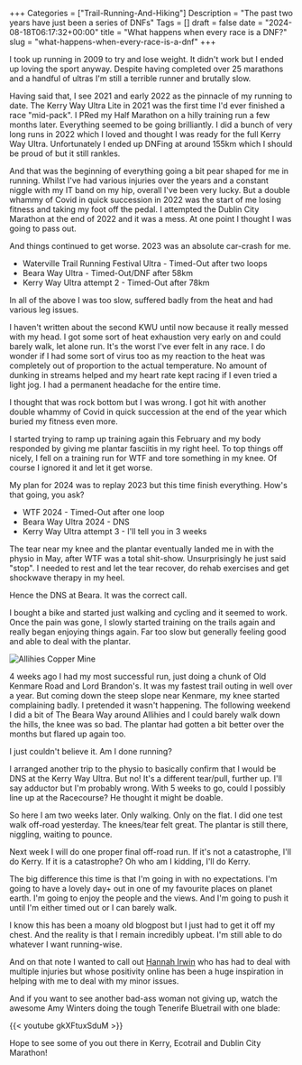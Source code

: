 +++
Categories = ["Trail-Running-And-Hiking"]
Description = "The past two years have just been a series of DNFs"
Tags = []
draft = false
date = "2024-08-18T06:17:32+00:00"
title = "What happens when every race is a DNF?"
slug = "what-happens-when-every-race-is-a-dnf"
+++

I took up running in 2009 to try and lose weight. It didn't work but I ended up loving the sport anyway. Despite having completed over 25 marathons and a handful of ultras I'm still a terrible runner and brutally slow.

Having said that, I see 2021 and early 2022 as the pinnacle of my running to date. The Kerry Way Ultra Lite in 2021 was the first time I'd ever finished a race "mid-pack". I PRed my Half Marathon on a hilly training run a few months later. Everything seemed to be going brilliantly. I did a bunch of very long runs in 2022 which I loved and thought I was ready for the full Kerry Way Ultra. Unfortunately I ended up DNFing at around 155km which I should be proud of but it still rankles.

And that was the beginning of everything going a bit pear shaped for me in running. Whilst I've had various injuries over the years and a constant niggle with my IT band on my hip, overall I've been very lucky. But a double whammy of Covid in quick succession in 2022 was the start of me losing fitness and taking my foot off the pedal. I attempted the Dublin City Marathon at the end of 2022 and it was a mess. At one point I thought I was going to pass out. 

And things continued to get worse. 2023 was an absolute car-crash for me.

* Waterville Trail Running Festival Ultra - Timed-Out after two loops
* Beara Way Ultra - Timed-Out/DNF after 58km
* Kerry Way Ultra attempt 2 - Timed-Out after 78km

In all of the above I was too slow, suffered badly from the heat and had various leg issues.

I haven't written about the second KWU until now because it really messed with my head. I got some sort of heat exhaustion very early on and could barely walk, let alone run. It's the worst I've ever felt in any race. I do wonder if I had some sort of virus too as my reaction to the heat was completely out of proportion to the actual temperature. No amount of dunking in streams helped and my heart rate kept racing if I even tried a light jog. I had a permanent headache for the entire time.

I thought that was rock bottom but I was wrong. I got hit with another double whammy of Covid in quick succession at the end of the year which buried my fitness even more.

I started trying to ramp up training again this February and my body responded by giving me plantar fasciitis in my right heel. To top things off nicely, I fell on a training run for WTF and tore something in my knee. Of course I ignored it and let it get worse.

My plan for 2024 was to replay 2023 but this time finish everything. How's that going, you ask?

* WTF 2024 - Timed-Out after one loop
* Beara Way Ultra 2024 - DNS 
* Kerry Way Ultra attempt 3 - I'll tell you in 3 weeks 

The tear near my knee and the plantar eventually landed me in with the physio in May, after WTF was a total shit-show. Unsurprisingly he just said "stop". I needed to rest and let the tear recover, do rehab exercises and get shockwave therapy in my heel. 

Hence the DNS at Beara. It was the correct call.

I bought a bike and started just walking and cycling and it seemed to work. Once the pain was gone, I slowly started training on the trails again and really began enjoying things again. Far too slow but generally feeling good and able to deal with the plantar.

![Allihies Copper Mine](/images/2024/08/coppermine.png)

4 weeks ago I had my most successful run, just doing a chunk of Old Kenmare Road and Lord Brandon's. It was my fastest trail outing in well over a year. But coming down the steep slope near Kenmare, my knee started complaining badly. I pretended it wasn't happening. The following weekend I did a bit of The Beara Way around Allihies and I could barely walk down the hills, the knee was so bad. The plantar had gotten a bit better over the months but flared up again too.

I just couldn't believe it. Am I done running? 

I arranged another trip to the physio to basically confirm that I would be DNS at the Kerry Way Ultra. But no! It's a different tear/pull, further up. I'll say adductor but I'm probably wrong. With 5 weeks to go, could I possibly line up at the Racecourse? He thought it might be doable.

So here I am two weeks later. Only walking. Only on the flat. I did one test walk off-road yesterday. The knees/tear felt great. The plantar is still there, niggling, waiting to pounce.

Next week I will do one proper final off-road run. If it's not a catastrophe, I'll do Kerry. If it is a catastrophe? Oh who am I kidding, I'll do Kerry.

The big difference this time is that I'm going in with no expectations. I'm going to have a lovely day+ out in one of my favourite places on planet earth. I'm going to enjoy the people and the views. And I'm going to push it until I'm either timed out or I can barely walk.

I know this has been a moany old blogpost but I just had to get it off my chest. And the reality is that I remain incredibly upbeat. I'm still able to do whatever I want running-wise. 

And on that note I wanted to call out [Hannah Irwin](https://www.youtube.com/@hannahirwin_) who has had to deal with multiple injuries but whose positivity online has been a huge inspiration in helping with me to deal with my minor issues. 

And if you want to see another bad-ass woman not giving up, watch the awesome Amy Winters doing the tough Tenerife Bluetrail with one blade:


{{< youtube gkXFtuxSduM >}}


Hope to see some of you out there in Kerry, Ecotrail and Dublin City Marathon!
